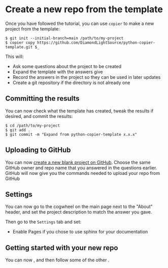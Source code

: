 # Create a new repo from the template

Once you have followed the [](./installation) tutorial, you can use `copier` to make a new project from the template:

```
$ git init --initial-branch=main /path/to/my-project
$ copier copy https://github.com/DiamondLightSource/python-copier-template.git $_
```

This will:

- Ask some questions about the project to be created
- Expand the template with the answers give
- Record the answers in the project so they can be used in later updates
- Create a git repository if the directory is not already one

## Committing the results

You can now check what the template has created, tweak the results if desired, and commit the results:
```
$ cd /path/to/my-project
$ git add .
$ git commit -m "Expand from python-copier-template x.x.x"
```

## Uploading to GitHub

You can now [create a new blank project on GitHub](https://github.com/new). Choose the same GitHub owner and repo name that you answered in the questions earlier. GitHub will now give you the commands needed to upload your repo from GitHub

## Settings

You can now go to the cogwheel on the main page next to the "About" header, and set the project description to match the answer you gave.

Then go to the `Settings` tab and set:

- Enable Pages if you chose to use sphinx for your documentation

## Getting started with your new repo

You can now [](../how-to/dev-install), and then follow some of the other [](../how-to).
